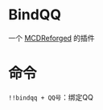 # BindQQ
一个 [MCDReforged](https://github.com/Fallen-Breath/MCDReforged) 的插件

# 命令
`!!bindqq + QQ号`：绑定QQ
